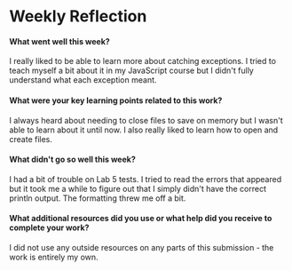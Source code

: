 # Weekly Reflection

#### What went well this week? 

I really liked to be able to learn more about catching exceptions. I tried to teach myself a bit about it in my JavaScript course
but I didn't fully understand what each exception meant.

#### What were your key learning points related to this work?

I always heard about needing to close files to save on memory but I wasn't able to learn about it until now.
I also really liked to learn how to open and create files. 

#### What didn't go so well this week? 

I had a bit of trouble on Lab 5 tests. I tried to read the errors that appeared but it took me a while to 
figure out that I simply didn't have the correct println output. The formatting threw me off a bit.  

#### What additional resources did you use or what help did you receive to complete your work? 

I did not use any outside resources on any parts of this submission - the work is entirely my own.

